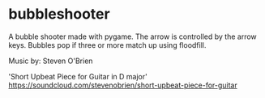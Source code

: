 bubbleshooter
=============

A bubble shooter made with pygame.  The arrow is controlled by the arrow keys.  Bubbles pop if three or more match up 
using floodfill.  

Music by: Steven O'Brien

'Short Upbeat Piece for Guitar in D major'
https://soundcloud.com/stevenobrien/short-upbeat-piece-for-guitar